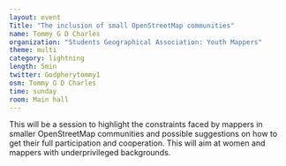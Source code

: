 ```yaml
---
layout: event
Title: "The inclusion of small OpenStreetMap communities"
name: Tommy G D Charles
organization: "Students Geographical Association: Youth Mappers"
theme: multi
category: lightning
length: 5min
twitter: Godpherytommy1
osm: Tommy G D Charles
time: sunday
room: Main hall
---
```

This will be a session to highlight the constraints faced by mappers in smaller OpenStreetMap communities and possible suggestions on how to get their full participation and cooperation. This will aim at women and mappers with underprivileged backgrounds.

